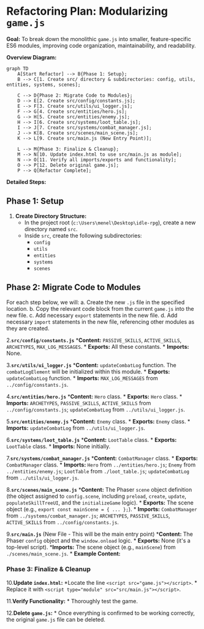 # Refactoring Plan: Modularizing `game.js`

**Goal:** To break down the monolithic `game.js` into smaller, feature-specific ES6 modules, improving code organization, maintainability, and readability.

**Overview Diagram:**

```mermaid
graph TD
    A[Start Refactor] --> B{Phase 1: Setup};
    B --> C[1. Create src/ directory & subdirectories: config, utils, entities, systems, scenes];

    C --> D{Phase 2: Migrate Code to Modules};
    D --> E[2. Create src/config/constants.js];
    E --> F[3. Create src/utils/ui_logger.js];
    F --> G[4. Create src/entities/hero.js];
    G --> H[5. Create src/entities/enemy.js];
    H --> I[6. Create src/systems/loot_table.js];
    I --> J[7. Create src/systems/combat_manager.js];
    J --> K[8. Create src/scenes/main_scene.js];
    K --> L[9. Create src/main.js (New Entry Point)];

    L --> M{Phase 3: Finalize & Cleanup};
    M --> N[10. Update index.html to use src/main.js as module];
    N --> O[11. Verify all imports/exports and functionality];
    O --> P[12. Delete original game.js];
    P --> Q[Refactor Complete];
```

**Detailed Steps:**

## Phase 1: Setup

1. **Create Directory Structure:**
    * In the project root (`c:\Users\menel\Desktop\idle-rpg`), create a new directory named `src`.
    * Inside `src`, create the following subdirectories:
        * `config`
        * `utils`
        * `entities`
        * `systems`
        * `scenes`

## Phase 2: Migrate Code to Modules

For each step below, we will:
    a.  Create the new `.js` file in the specified location.
    b.  Copy the relevant code block from the current `game.js` into the new file.
    c.  Add necessary `export` statements in the new file.
    d.  Add necessary `import` statements in the new file, referencing other modules as they are created.

2.**`src/config/constants.js`**
    ***Content:** `PASSIVE_SKILLS`, `ACTIVE_SKILLS`, `ARCHETYPES`, `MAX_LOG_MESSAGES`.
    * **Exports:** All these constants.
    * **Imports:** None.

3.**`src/utils/ui_logger.js`**
    ***Content:** `updateCombatLog` function. The `combatLogElement` will be initialized within this module.
    * **Exports:** `updateCombatLog` function.
    * **Imports:** `MAX_LOG_MESSAGES` from `../config/constants.js`.

4.**`src/entities/hero.js`**
    ***Content:** `Hero` class.
    * **Exports:** `Hero` class.
    * **Imports:** `ARCHETYPES`, `PASSIVE_SKILLS`, `ACTIVE_SKILLS` from `../config/constants.js`; `updateCombatLog` from `../utils/ui_logger.js`.

5.**`src/entities/enemy.js`**
    ***Content:** `Enemy` class.
    * **Exports:** `Enemy` class.
    * **Imports:** `updateCombatLog` from `../utils/ui_logger.js`.

6.**`src/systems/loot_table.js`**
    ***Content:** `LootTable` class.
    * **Exports:** `LootTable` class.
    * **Imports:** None initially.

7.**`src/systems/combat_manager.js`**
    ***Content:** `CombatManager` class.
    * **Exports:** `CombatManager` class.
    * **Imports:** `Hero` from `../entities/hero.js`; `Enemy` from `../entities/enemy.js`; `LootTable` from `./loot_table.js`; `updateCombatLog` from `../utils/ui_logger.js`.

8.**`src/scenes/main_scene.js`**
    ***Content:** The Phaser `scene` object definition (the object assigned to `config.scene`, including `preload`, `create`, `update`, `populateSkillTreeUI`, and the `initializeGame` logic).
    * **Exports:** The scene object (e.g., `export const mainScene = { ... };`).
    * **Imports:** `CombatManager` from `../systems/combat_manager.js`; `ARCHETYPES`, `PASSIVE_SKILLS`, `ACTIVE_SKILLS` from `../config/constants.js`.

9.**`src/main.js`** (New File - This will be the main entry point)
    ***Content:** The Phaser `config` object and the `window.onload` logic.
    * **Exports:** None (it's a top-level script).
    ***Imports:** The scene object (e.g., `mainScene`) from `./scenes/main_scene.js`.
    * **Example Content:**

### Phase 3: Finalize & Cleanup

10.**Update `index.html`:**
    *Locate the line `<script src="game.js"></script>`.
    * Replace it with `<script type="module" src="src/main.js"></script>`.

11.**Verify Functionality:**
    * Thoroughly test the game.

12.**Delete `game.js`:**
    * Once everything is confirmed to be working correctly, the original `game.js` file can be deleted.
